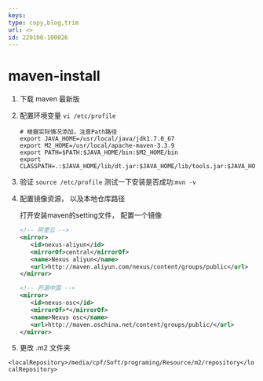 ```yaml
---
keys: 
type: copy,blog,trim
url: <>
id: 220100-100026
---
```


# maven-install

1. 下载 maven 最新版
2. 配置环境变量 `vi /etc/profile`

   ```shell
   # 根据实际情况添加，注意Path路径
   export JAVA_HOME=/usr/local/java/jdk1.7.0_67
   export M2_HOME=/usr/local/apache-maven-3.3.9
   export PATH=$PATH:$JAVA_HOME/bin:$M2_HOME/bin
   export CLASSPATH=.:$JAVA_HOME/lib/dt.jar:$JAVA_HOME/lib/tools.jar:$JAVA_HOME/jre/lib/rt.jar
   ```

3. 验证
   `source /etc/profile` 测试一下安装是否成功:`mvn -v`

4. 配置镜像资源， 以及本地仓库路径

   打开安装maven的setting文件， 配置一个镜像

   ```xml
   <!-- 阿里云 -->
   <mirror>  
      <id>nexus-aliyun</id>  
      <mirrorOf>central</mirrorOf>
      <name>Nexus aliyun</name>  
      <url>http://maven.aliyun.com/nexus/content/groups/public</url>  
   </mirror>

   <!-- 开源中国 -->
   <mirror>  
      <id>nexus-osc</id>  
      <mirrorOf>*</mirrorOf>  
      <name>Nexus osc</name>  
      <url>http://maven.oschina.net/content/groups/public/</url>  
   </mirror>
   ```

5. 更改 .m2 文件夹

  `<localRepository>/media/cpf/Soft/programing/Resource/m2/repository</localRepository>`
